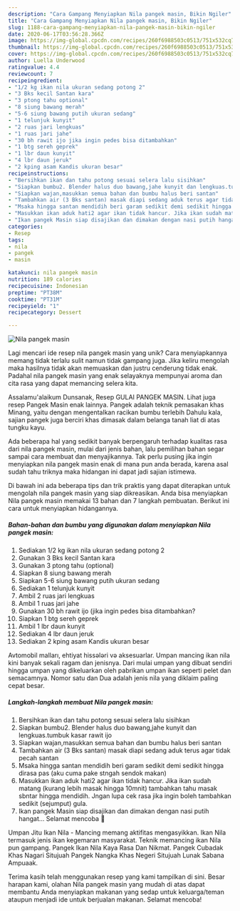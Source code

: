 ```yaml
---
description: "Cara Gampang Menyiapkan Nila pangek masin, Bikin Ngiler"
title: "Cara Gampang Menyiapkan Nila pangek masin, Bikin Ngiler"
slug: 1188-cara-gampang-menyiapkan-nila-pangek-masin-bikin-ngiler
date: 2020-06-17T03:56:28.366Z
image: https://img-global.cpcdn.com/recipes/260f6988503c0513/751x532cq70/nila-pangek-masin-foto-resep-utama.jpg
thumbnail: https://img-global.cpcdn.com/recipes/260f6988503c0513/751x532cq70/nila-pangek-masin-foto-resep-utama.jpg
cover: https://img-global.cpcdn.com/recipes/260f6988503c0513/751x532cq70/nila-pangek-masin-foto-resep-utama.jpg
author: Luella Underwood
ratingvalue: 4.4
reviewcount: 7
recipeingredient:
- "1/2 kg ikan nila ukuran sedang potong 2"
- "3 Bks kecil Santan kara"
- "3 ptong tahu optional"
- "8 siung bawang merah"
- "5-6 siung bawang putih ukuran sedang"
- "1 telunjuk kunyit"
- "2 ruas jari lengkuas"
- "1 ruas jari jahe"
- "30 bh rawit ijo jika ingin pedes bisa ditambahkan"
- "1 btg sereh geprek"
- "1 lbr daun kunyit"
- "4 lbr daun jeruk"
- "2 kping asam Kandis ukuran besar"
recipeinstructions:
- "Bersihkan ikan dan tahu potong sesuai selera lalu sisihkan"
- "Siapkan bumbu2. Blender halus duo bawang,jahe kunyit dan lengkuas.tumbuk kasar rawit ijo"
- "Siapkan wajan,masukkan semua bahan dan bumbu halus beri santan"
- "Tambahkan air (3 Bks santan) masak diapi sedang aduk terus agar tidak pecah santan"
- "Msaka hingga santan mendidih beri garam sedikit demi sedikit hingga dirasa pas (aku cuma pake stngah sendok makan)"
- "Masukkan ikan aduk hati2 agar ikan tidak hancur. Jika ikan sudah matang (kurang lebih masak hingga 10mnit) tambahkan tahu masak sbntar hingga mendidih. Jngan lupa cek rasa jika ingin boleh tambahkan sedikit (sejumput) gula."
- "Ikan pangek Masin siap disajikan dan dimakan dengan nasi putih hangat... Selamat mencoba 🙏"
categories:
- Resep
tags:
- nila
- pangek
- masin

katakunci: nila pangek masin 
nutrition: 189 calories
recipecuisine: Indonesian
preptime: "PT38M"
cooktime: "PT31M"
recipeyield: "1"
recipecategory: Dessert

---
```



![Nila pangek masin](https://img-global.cpcdn.com/recipes/260f6988503c0513/751x532cq70/nila-pangek-masin-foto-resep-utama.jpg)

Lagi mencari ide resep nila pangek masin yang unik? Cara menyiapkannya memang tidak terlalu sulit namun tidak gampang juga. Jika keliru mengolah maka hasilnya tidak akan memuaskan dan justru cenderung tidak enak. Padahal nila pangek masin yang enak selayaknya mempunyai aroma dan cita rasa yang dapat memancing selera kita.

Assalamu&#39;alaikum Dunsanak, Resep GULAI PANGEK MASIN. Lihat juga resep Pangek Masin enak lainnya. Pangek adalah teknik pemasakan khas Minang, yaitu dengan mengentalkan racikan bumbu terlebih Dahulu kala, sajian pangek juga berciri khas dimasak dalam belanga tanah liat di atas tungku kayu.

Ada beberapa hal yang sedikit banyak berpengaruh terhadap kualitas rasa dari nila pangek masin, mulai dari jenis bahan, lalu pemilihan bahan segar sampai cara membuat dan menyajikannya. Tak perlu pusing jika ingin menyiapkan nila pangek masin enak di mana pun anda berada, karena asal sudah tahu triknya maka hidangan ini dapat jadi sajian istimewa.


Di bawah ini ada beberapa tips dan trik praktis yang dapat diterapkan untuk mengolah nila pangek masin yang siap dikreasikan. Anda bisa menyiapkan Nila pangek masin memakai 13 bahan dan 7 langkah pembuatan. Berikut ini cara untuk menyiapkan hidangannya.

<!--inarticleads1-->

##### Bahan-bahan dan bumbu yang digunakan dalam menyiapkan Nila pangek masin:

1. Sediakan 1/2 kg ikan nila ukuran sedang potong 2
1. Gunakan 3 Bks kecil Santan kara
1. Gunakan 3 ptong tahu (optional)
1. Siapkan 8 siung bawang merah
1. Siapkan 5-6 siung bawang putih ukuran sedang
1. Sediakan 1 telunjuk kunyit
1. Ambil 2 ruas jari lengkuas
1. Ambil 1 ruas jari jahe
1. Gunakan 30 bh rawit ijo (jika ingin pedes bisa ditambahkan?
1. Siapkan 1 btg sereh geprek
1. Ambil 1 lbr daun kunyit
1. Sediakan 4 lbr daun jeruk
1. Sediakan 2 kping asam Kandis ukuran besar


Avtomobil malları, ehtiyat hissələri və aksesuarlar. Umpan mancing ikan nila kini banyak sekali ragam dan jenisnya. Dari mulai umpan yang dibuat sendiri hingga umpan yang dikeluarkan oleh pabrikan umpan ikan seperti pelet dan semacamnya. Nomor satu dan Dua adalah jenis nila yang diklaim paling cepat besar. 

<!--inarticleads2-->

##### Langkah-langkah membuat Nila pangek masin:

1. Bersihkan ikan dan tahu potong sesuai selera lalu sisihkan
1. Siapkan bumbu2. Blender halus duo bawang,jahe kunyit dan lengkuas.tumbuk kasar rawit ijo
1. Siapkan wajan,masukkan semua bahan dan bumbu halus beri santan
1. Tambahkan air (3 Bks santan) masak diapi sedang aduk terus agar tidak pecah santan
1. Msaka hingga santan mendidih beri garam sedikit demi sedikit hingga dirasa pas (aku cuma pake stngah sendok makan)
1. Masukkan ikan aduk hati2 agar ikan tidak hancur. Jika ikan sudah matang (kurang lebih masak hingga 10mnit) tambahkan tahu masak sbntar hingga mendidih. Jngan lupa cek rasa jika ingin boleh tambahkan sedikit (sejumput) gula.
1. Ikan pangek Masin siap disajikan dan dimakan dengan nasi putih hangat... Selamat mencoba 🙏


Umpan Jitu Ikan Nila - Mancing memang aktifitas mengasyikkan. Ikan Nila termasuk jenis ikan kegemaran masyarakat. Teknik memancing ikan Nila pun gampang. Pangek Ikan Nila Kaya Rasa Dan Nikmat. Pangek Cubadak Khas Nagari Situjuah Pangek Nangka Khas Negeri Situjuah Lunak Sabana Ampuaak. 

Terima kasih telah menggunakan resep yang kami tampilkan di sini. Besar harapan kami, olahan Nila pangek masin yang mudah di atas dapat membantu Anda menyiapkan makanan yang sedap untuk keluarga/teman ataupun menjadi ide untuk berjualan makanan. Selamat mencoba!
